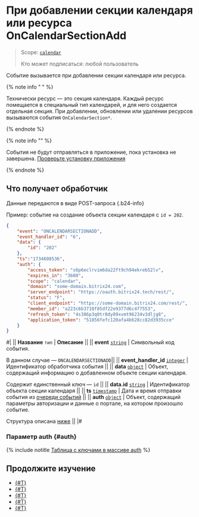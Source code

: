 # При добавлении секции календаря или ресурса OnCalendarSectionAdd

> Scope: [`calendar`](../../scopes/permissions.md)
>
> Кто может подписаться: любой пользователь

Событие вызывается при добавлении секции календаря или ресурса.

{% note info " " %}

Технически ресурс — это секция календаря. Каждый ресурс помещается в специальный тип календарей, и для него создается отдельная секция. При добавлении, обновлении или удалении ресурсов вызываются события `OnCalendarSection*`.

{% endnote %}

{% note info "" %}

События не будут отправляться в приложение, пока установка не завершена. [Проверьте установку приложения](../../../settings/app-installation/installation-finish.md)

{% endnote %}

## Что получает обработчик

Данные передаются в виде POST-запроса {.b24-info}

Пример: событие на создание объекта секции календаря с `id = 202`.

```json
{
    "event": "ONCALENDARSECTIONADD",
    "event_handler_id": "6",
    "data": {
        "id": "202"
    },
    "ts":"1734608536",
    "auth": {
        "access_token": "s6p6eclrvim6da22ft9ch94ekreb52lv",
        "expires_in": "3600",
        "scope": "calendar",
        "domain": "some-domain.bitrix24.com",
        "server_endpoint": "https://oauth.bitrix24.tech/rest/",
        "status": "F",
        "client_endpoint": "https://some-domain.bitrix24.com/rest/",
        "member_id": "a223c6b3710f85df22e9377d6c4f7553",
        "refresh_token": "4s386p3q0tr8dy89xvmt96234v3dljg8",
        "application_token": "51856fefc120afa4b628cc82d3935cce"
    }
}
```

#|
|| **Название**
`тип` | **Описание** ||
|| **event**
[`string`][1] | Символьный код события.

В данном случае — `ONCALENDARSECTIONADD`||
|| **event_handler_id**
[`integer`][1] | Идентификатор обработчика события ||
|| **data**
[`object`][1] | Объект, содержащий информацию о добавленном объекте секции календаря.

Содержит единственный ключ — `id` ||
|| **data.id**
[`string`][1] | Идентификатор объекта секции календаря ||
|| **ts**
[`timestamp`][1] | Дата и время отправки события из [очереди событий](../../events/index.md) ||
|| **auth**
[`object`][1] | Объект, содержащий параметры авторизации и данные о портале, на котором произошло событие.

Структура описана [ниже](#auth) ||
|#

### Параметр auth {#auth}

{% include notitle [Таблица с ключами в массиве auth](../../../_includes/auth-params-in-events.md) %}

## Продолжите изучение 

- [{#T}](../../events/index.md)
- [{#T}](../../events/event-bind.md)
- [{#T}](./index.md)
- [{#T}](./on-calendar-section-update.md)
- [{#T}](./on-calendar-section-delete.md)

[1]: ../../data-types.md